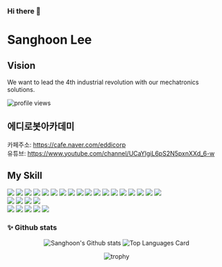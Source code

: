 ### Hi there 👋

# Sanghoon Lee
## Vision
We want to lead the 4th industrial revolution with our mechatronics solutions.

![profile views](https://komarev.com/ghpvc/?username=silenc3502&color=blue)  

## 에디로봇아카데미

카페주소: https://cafe.naver.com/eddicorp  
유튜브: https://www.youtube.com/channel/UCaYlgiL6pS2N5pxnXXd_6-w  

## My Skill

<div>

<img src="https://img.shields.io/badge/C-2496ED?style=for-the-badge&logo=C&logoColor=white"/>
<img src="https://img.shields.io/badge/C++-2496ED?style=for-the-badge&logo=C%2B%2B&logoColor=white"/>
<img src="https://img.shields.io/badge/Go-2496ED?style=for-the-badge&logo=Go&logoColor=white"/>
<img src="https://img.shields.io/badge/Rust-a80022?style=for-the-badge&logo=Rust&logoColor=white"/>
<img src="https://img.shields.io/badge/Verilog-000000?style=for-the-badge&logo=Verilog&logoColor=white"/>
<img src="https://img.shields.io/badge/HLS-000000?style=for-the-badge&logo=HLS&logoColor=white"/>
<img src="https://img.shields.io/badge/JavaScript-f4d159?style=for-the-badge&logo=JavaScript&logoColor=white"/>
<img src="https://img.shields.io/badge/Firmware-000000?style=for-the-badge&logoColor=white"/>
<img src="https://img.shields.io/badge/Linux_Kernel-000000?style=for-the-badge&logo=Linux&logoColor=white"/>

<img src="https://img.shields.io/badge/Java-a80022?style=for-the-badge&logo=Java&logoColor=ffffff"/>
<img src="https://img.shields.io/badge/Kotlin-662a81?style=for-the-badge&logo=Kotlin&logoColor=ffffff"/>
<img src="https://img.shields.io/badge/Spring-6DB33F?style=for-the-badge&logo=Spring&logoColor=ffffff"/>
<img src="https://img.shields.io/badge/Spring Boot-f4d159?style=for-the-badge&logo=Spring Boot&logoColor=181717"/>
<img src="https://img.shields.io/badge/JPA-9916ec?style=for-the-badge&logo=JPA&logoColor=ffffff"/>
<img src="https://img.shields.io/badge/Python-3776AB?style=for-the-badge&logo=Python&logoColor=ffffff"/>
<img src="https://img.shields.io/badge/Vue.js-4FC08D?style=for-the-badge&logo=Vue.js&logoColor=ffffff"/>
<img src="https://img.shields.io/badge/Flutter-02569B?style=for-the-badge&logo=Flutter&logoColor=ffffff"/> 
<img src="https://img.shields.io/badge/MySQL-4479A1?style=for-the-badge&logo=MySQL&logoColor=ffffff"/>
<br/> 
<img src="https://img.shields.io/badge/Docker-2496ED?style=for-the-badge&logo=Docker&logoColor=ffffff"/>
<img src="https://img.shields.io/badge/Jupyter Notebook-F37626?style=for-the-badge&logo=Jupyter&logoColor=ffffff"/>
<img src="https://img.shields.io/badge/IntelliJ IDEA-000000?style=for-the-badge&logo=IntelliJ IDEA&logoColor=ffffff"/>
<img src="https://img.shields.io/badge/Android Studio-3DDC84?style=for-the-badge&logo=Android Studio&logoColor=ffffff"/>
<br/> 
<img src="https://img.shields.io/badge/GitHub-a3a3a3?style=for-the-badge&logo=GitHub&logoColor=181717"/>
<img src="https://img.shields.io/badge/GitKraken-179287?style=for-the-badge&logo=GitKraken&logoColor=ffffff"/>
<img src="https://img.shields.io/badge/GitHubDesktop-662a81?style=for-the-badge&logo=GitHub&logoColor=ffffff"/>
<img src="https://img.shields.io/badge/Notion-000000?style=for-the-badge&logo=Notion&logoColor=ffffff"/>
<img src="https://img.shields.io/badge/Slack-4A154B?style=for-the-badge&logo=Slack&logoColor=ffffff"/>
  
</div>

### ✨ Github stats

<div align="center">

![Sanghoon's Github stats](https://github-readme-stats.vercel.app/api?username=silenc3502&theme=chartreuse-dark&show_icons=true&include_all_commits=true&count_private=true)
![Top Languages Card](https://github-readme-stats.vercel.app/api/top-langs/?username=silenc3502&theme=chartreuse-dark)

![trophy](https://github-profile-trophy.vercel.app/?username=silenc3502&theme=gitdimmed&column=7)
  
</div>

<!--
**silenc3502/silenc3502** is a ✨ _special_ ✨ repository because its `README.md` (this file) appears on your GitHub profile.

Here are some ideas to get you started:

- 🔭 I’m currently working on ...
- 🌱 I’m currently learning ...
- 👯 I’m looking to collaborate on ...
- 🤔 I’m looking for help with ...
- 💬 Ask me about ...
- 📫 How to reach me: ...
- 😄 Pronouns: ...
- ⚡ Fun fact: ...
-->
